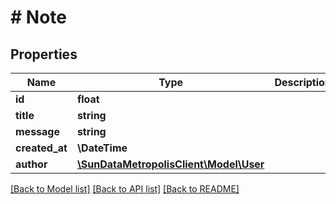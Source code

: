 # # Note

## Properties

Name | Type | Description | Notes
------------ | ------------- | ------------- | -------------
**id** | **float** |  |
**title** | **string** |  |
**message** | **string** |  |
**created_at** | **\DateTime** |  |
**author** | [**\SunDataMetropolisClient\Model\User**](User.md) |  |

[[Back to Model list]](../../README.md#models) [[Back to API list]](../../README.md#endpoints) [[Back to README]](../../README.md)
